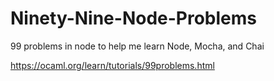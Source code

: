 # Ninety-Nine-Node-Problems
99 problems in node to help me learn Node, Mocha, and Chai


https://ocaml.org/learn/tutorials/99problems.html

